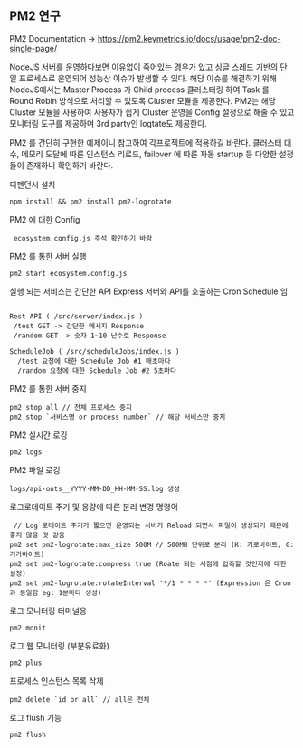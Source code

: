 ## PM2 연구

PM2 Documentation
-> https://pm2.keymetrics.io/docs/usage/pm2-doc-single-page/

NodeJS 서버를 운영하다보면 이유없이 죽어있는 경우가 있고 싱글 스레드 기반의 단일 프로세스로 운영되어 성능상 이슈가 발생할 수 있다.
해당 이슈를 해결하기 위해 NodeJS에서는 Master Process 가 Child process 클러스터링 하여 Task 를 Round Robin 방식으로 처리할 수 있도록 Cluster 모듈을 제공한다. 
PM2는 해당 Cluster 모듈을 사용하여 사용자가 쉽게 Cluster 운영을 Config 설정으로 해줄 수 있고 모니터링 도구를 제공하며 3rd party인 logtate도 제공한다.


PM2 를 간단히 구현한 예제이니 참고하여 각프로젝트에 적용하길 바란다.
클러스터 대수, 메모리 도달에 따른 인스턴스 리로드, failover 에 따른 자동 startup 등 다양한 설정들이 존재하니 확인하기 바란다.

디펜던시 설치
```
npm install && pm2 install pm2-logrotate
```

PM2 에 대한 Config
```
 ecosystem.config.js 주석 확인하기 바람
```

PM2 를 통한 서버 실행
```
pm2 start ecosystem.config.js
```

실행 되는 서비스는 간단한 API Express 서버와 API를 호출하는 Cron Schedule 임
```$xslt

Rest API ( /src/server/index.js )
 /test GET -> 간단한 메시지 Response
 /random GET -> 숫자 1~10 난수로 Response

ScheduleJob ( /src/scheduleJobs/index.js )
  /test 요청에 대한 Schedule Job #1 매초마다
  /random 요청에 대한 Schedule Job #2 5초마다
```

PM2 를 통한 서버 중지
```
pm2 stop all // 전체 프로세스 중지
pm2 stop `서비스명 or process number` // 해당 서비스만 중지
```

PM2 실시간 로깅
```
pm2 logs
```

PM2 파일 로깅
```
logs/api-outs__YYYY-MM-DD_HH-MM-SS.log 생성
```

로그로테이트 주기 및 용량에 따른 분리 변경 명령어
```
 // Log 로테이트 주기가 짧으면 운영되는 서버가 Reload 되면서 파일이 생성되기 때문에 좋지 않을 것 같음
pm2 set pm2-logrotate:max_size 500M // 500MB 단위로 분리 (K: 키로바이트, G: 기가바이트)
pm2 set pm2-logrotate:compress true (Roate 되는 시점에 압축할 것인지에 대한 설정)
pm2 set pm2-logrotate:rotateInterval '*/1 * * * *' (Expression 은 Cron 과 동일함 eg: 1분마다 생성)
```
 
로그 모니터링 터미널용
```$xslt
pm2 monit
```

로그 웹 모니터링 (부분유료화)
```$xslt
pm2 plus
```

프로세스 인스턴스 목록 삭제
```$xslt
pm2 delete `id or all` // all은 전체
```

로그 flush 기능
```$xslt
pm2 flush
```

